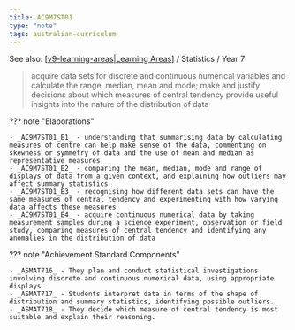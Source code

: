 ```yaml
---
title: AC9M7ST01
type: "note"
tags: australian-curriculum
---
```


See also: [[v9-learning-areas|Learning Areas]]   / Statistics / Year 7

> acquire data sets for discrete and continuous numerical variables and calculate the range, median, mean and mode; make and justify decisions about which measures of central tendency provide useful insights into the nature of the distribution of data

??? note "Elaborations"

	- _AC9M7ST01_E1_ - understanding that summarising data by calculating measures of centre can help make sense of the data, commenting on skewness or symmetry of data and the use of mean and median as representative measures
	- _AC9M7ST01_E2_ - comparing the mean, median, mode and range of displays of data from a given context, and explaining how outliers may affect summary statistics
	- _AC9M7ST01_E3_ - recognising how different data sets can have the same measures of central tendency and experimenting with how varying data affects these measures
	- _AC9M7ST01_E4_ - acquire continuous numerical data by taking measurement samples during a science experiment, observation or field study, comparing measures of central tendency and identifying any anomalies in the distribution of data
??? note "Achievement Standard Components"

	- _ASMAT716_ - They plan and conduct statistical investigations involving discrete and continuous numerical data, using appropriate displays.
	- _ASMAT717_ - Students interpret data in terms of the shape of distribution and summary statistics, identifying possible outliers.
	- _ASMAT718_ - They decide which measure of central tendency is most suitable and explain their reasoning.

[//begin]: # "Autogenerated link references for markdown compatibility"
[v9-learning-areas|Learning Areas]: ../v9-learning-areas "v9-learning-areas"
[//end]: # "Autogenerated link references"
